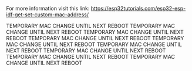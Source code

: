 For more information visit this link:
https://esp32tutorials.com/esp32-esp-idf-get-set-custom-mac-address/

TEMPORARY MAC CHANGE UNTIL NEXT REBOOT
TEMPORARY MAC CHANGE UNTIL NEXT REBOOT
TEMPORARY MAC CHANGE UNTIL NEXT REBOOT
TEMPORARY MAC CHANGE UNTIL NEXT REBOOT
TEMPORARY MAC CHANGE UNTIL NEXT REBOOT
TEMPORARY MAC CHANGE UNTIL NEXT REBOOT
TEMPORARY MAC CHANGE UNTIL NEXT REBOOT
TEMPORARY MAC CHANGE UNTIL NEXT REBOOT
TEMPORARY MAC CHANGE UNTIL NEXT REBOOT

